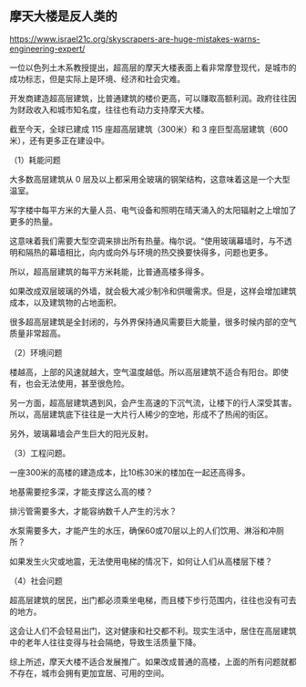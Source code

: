 ## 摩天大楼是反人类的

https://www.israel21c.org/skyscrapers-are-huge-mistakes-warns-engineering-expert/

一位以色列土木系教授提出，超高层的摩天大楼表面上看非常摩登现代，是城市的成功标志，但是实际上是环境、经济和社会灾难。

开发商建造超高层建筑，比普通建筑的楼价更高，可以赚取高额利润。政府往往因为财政收入和城市知名度，往往也有动力支持摩天大楼。

截至今天，全球已建成 115 座超高层建筑（300米）和 3 座巨型高层建筑（600米），还有更多正在建设中。

（1）耗能问题

大多数高层建筑从 0 层及以上都采用全玻璃的钢架结构，这意味着这是一个大型温室。

写字楼中每平方米的大量人员、电气设备和照明在晴天涌入的太阳辐射之上增加了更多的热量。

这意味着我们需要大型空调来排出所有热量。梅尔说。“使用玻璃幕墙时，与不透明和隔热的幕墙相比，向内或向外与环境的热交换要快得多，问题也更多。

所以，超高层建筑的每平方米耗能，比普通高楼多得多。

如果改成双层玻璃的外墙，就会极大减少制冷和供暖需求。但是，这样会增加建筑成本，以及建筑物的占地面积。

很多超高层建筑是全封闭的，与外界保持通风需要巨大能量，很多时候内部的空气质量非常超高。

（2）环境问题

楼越高，上部的风速就越大，空气温度越低。所以高层建筑不适合有阳台。即使有，也会无法使用，甚至很危险。

另一方面，超高层建筑遇到风，会产生高速的下沉气流，让楼下的行人深受其害。所以，高层建筑底下往往是一大片行人稀少的空地，形成不了热闹的街区。

另外，玻璃幕墙会产生巨大的阳光反射。

（3）工程问题。

一座300米的高楼的建造成本，比10栋30米的楼加在一起还高得多。

地基需要挖多深，才能支撑这么高的楼？

排污管需要多大，才能容纳数千人产生的污水？

水泵需要多大，才能产生的水压，确保60或70层以上的人们饮用、淋浴和冲厕所？

如果发生火灾或地震，无法使用电梯的情况下，如何让人们从高楼层下楼？

（4）社会问题

超高层建筑的居民，出门都必须乘坐电梯，而且楼下步行范围内，往往也没有可去的地方。

这会让人们不会轻易出门，这对健康和社交都不利。现实生活中，居住在高层建筑中的老年人往往变得与社会隔绝，导致生活质量下降。

综上所述，摩天大楼不适合发展推广。如果改成普通的高楼，上面的所有问题就都不存在，城市会拥有更加宜居、可用的空间。
